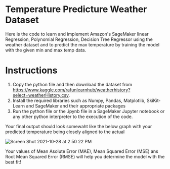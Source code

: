# Temperature Predicture Weather Dataset
Here is the code to learn and implement Amazon's SageMaker linear Regression, Polynomial Regression, Decision Tree Regressor using the weather dataset and to predict the max temperature by training the model with the given min and max temp data.

# Instructions 
1. Copy the python file and then download the dataset from 
https://www.kaggle.com/rafunlearnhub/weatherhistory?select=weatherHistory.csv.
3. Install the required libraries such as Numpy, Pandas, Matplotlib, SkiKit-Learn and SageMaker and their appropriate packages
4. Run the python file or the .ipynb file in a SageMaker Jupyter notebook or any other python interpreter to the execution of the code.

Your final output should look somewaht like the below graph with your predicted temperature being closely aligned to the actual

![Screen Shot 2021-10-28 at 2 50 22 PM](https://user-images.githubusercontent.com/90632882/139325605-fb8f1501-41aa-44f0-9c20-61e827d1cef6.png)

Your values of Mean Asolute Error (MAE), Mean Squared Error (MSE) ans Root Mean Squared Error (RMSE) will help you determine the model with the best fit!
